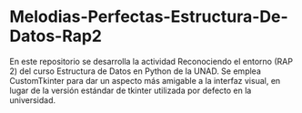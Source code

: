 # Melodias-Perfectas-Estructura-De-Datos-Rap2
En este repositorio se desarrolla la actividad Reconociendo el entorno (RAP 2) del curso Estructura de Datos en Python de la UNAD. Se emplea CustomTkinter para dar un aspecto más amigable a la interfaz visual, en lugar de la versión estándar de tkinter utilizada por defecto en la universidad.
